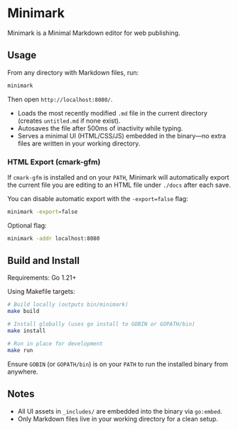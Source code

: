# Minimark

Minimark is a Minimal Markdown editor for web publishing.


## Usage

From any directory with Markdown files, run:

```sh
minimark
```

Then open `http://localhost:8080/`.

- Loads the most recently modified `.md` file in the current directory (creates `untitled.md` if none exist).
- Autosaves the file after 500ms of inactivity while typing.
- Serves a minimal UI (HTML/CSS/JS) embedded in the binary—no extra files are written in your working directory.

### HTML Export (cmark-gfm)

If `cmark-gfm` is installed and on your `PATH`, Minimark will automatically export the current file you are editing to an HTML file under `./docs` after each save.

You can disable automatic export with the `-export=false` flag:

```sh
minimark -export=false
```

Optional flag:

```sh
minimark -addr localhost:8080
```


## Build and Install

Requirements: Go 1.21+

Using Makefile targets:

```sh
# Build locally (outputs bin/minimark)
make build

# Install globally (uses go install to GOBIN or GOPATH/bin)
make install

# Run in place for development
make run
```

Ensure `GOBIN` (or `GOPATH/bin`) is on your `PATH` to run the installed binary from anywhere.


## Notes

- All UI assets in `_includes/` are embedded into the binary via `go:embed`.
- Only Markdown files live in your working directory for a clean setup.